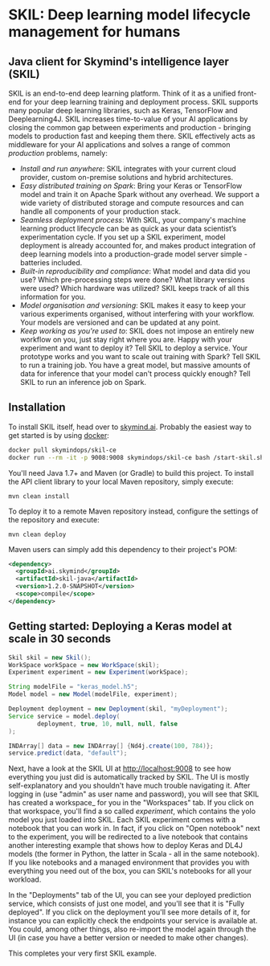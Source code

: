 # SKIL: Deep learning model lifecycle management for humans

## Java client for Skymind's intelligence layer (SKIL)

SKIL is an end-to-end deep learning platform. Think of it as a unified front-end for your deep learning training and deployment process. SKIL supports many popular deep learning libraries, such as Keras, TensorFlow and Deeplearning4J. SKIL increases time-to-value of your AI applications by closing the common gap between experiments and production - bringing models to production fast and keeping them there. SKIL effectively acts as middleware for your AI applications and solves a range of common _production_ problems, namely:

- _Install and run anywhere_: SKIL integrates with your current cloud provider, custom on-premise solutions and hybrid architectures.
- _Easy distributed training on Spark_: Bring your Keras or TensorFlow model and train it on Apache Spark without any overhead. We support a wide variety of distributed storage and compute resources and can handle all components of your production stack.
- _Seamless deployment process_:  With SKIL, your company's machine learning product lifecycle can be as quick as your data scientist’s experimentation cycle. If you set up a SKIL experiment, model deployment is already accounted for, and makes product integration of deep learning models into a production-grade model server simple - batteries included.
- _Built-in reproducibility and compliance_: What model and data did you use? Which pre-processing steps were done? What library versions were used? Which hardware was utilized? SKIL keeps track of all this information for you.
- _Model organisation and versioning_: SKIL makes it easy to keep your various experiments organised, without interfering with your workflow. Your models are versioned and can be updated at any point.
- _Keep working as you're used to_: SKIL does not impose an entirely new workflow on you, just stay right where you are. Happy with your experiment and want to deploy it? Tell SKIL to deploy a service. Your prototype works and you want to scale out training with Spark? Tell SKIL to run a training job. You have a great model, but massive amounts of data for inference that your model can't process quickly enough? Tell SKIL to run an inference job on Spark.

## Installation

To install SKIL itself, head over to [skymind.ai](https://docs.skymind.ai/docs/installation). Probably the easiest way to get started is by using [docker](https://www.docker.com/):

```bash
docker pull skymindops/skil-ce
docker run --rm -it -p 9008:9008 skymindops/skil-ce bash /start-skil.sh
```

You'll need Java 1.7+ and Maven (or Gradle) to build this project. To install the API client 
library to your local Maven repository, simply execute:

```shell
mvn clean install
```

To deploy it to a remote Maven repository instead, configure the settings of the 
repository and execute:

```shell
mvn clean deploy
```

Maven users can simply add this dependency to their project's POM:

```xml
<dependency>
  <groupId>ai.skymind</groupId>
  <artifactId>skil-java</artifactId>
  <version>1.2.0-SNAPSHOT</version>
  <scope>compile</scope>
</dependency>
```


## Getting started: Deploying a Keras model at scale in 30 seconds

```java
Skil skil = new Skil();
WorkSpace workSpace = new WorkSpace(skil);
Experiment experiment = new Experiment(workSpace);

String modelFile = "keras_model.h5";
Model model = new Model(modelFile, experiment);

Deployment deployment = new Deployment(skil, "myDeployment");
Service service = model.deploy(
        deployment, true, 10, null, null, false
);

INDArray[] data = new INDArray[] {Nd4j.create(100, 784)};
service.predict(data, "default");

```

Next, have a look at the SKIL UI at [http://localhost:9008](http://localhost:9008) to 
see how everything you just did is automatically tracked by SKIL. The UI is mostly 
self-explanatory and you shouldn't have much trouble navigating it. After logging 
in (use "admin" as user name and password), you will see that SKIL has created a 
workspace_ for you in the "Workspaces" tab. If you click on that workspace, you'll 
find a so called _experiment_, which contains the yolo model you just loaded into 
SKIL. Each SKIL experiment comes with a notebook that you can work in. In fact, 
if you click on "Open notebook" next to the experiment, you will be redirected to 
a live notebook that contains another interesting example that shows how to deploy 
Keras and DL4J models (the former in Python, the latter in Scala - all in the same 
notebook). If you like notebooks and a managed environment that provides you with 
everything you need out of the box, you can SKIL's notebooks for all your workload. 


In the "Deployments" tab of the UI, you can see your deployed prediction service, 
which consists of just one model, and you'll see that it is "Fully deployed". If you 
click on the deployment you'll see more details of it, for instance you can 
explicitly check the endpoints your service is available at. You could, among other 
things, also re-import the model again through the UI (in case you have a better 
version or needed to make other changes).

This completes your very first SKIL example.
